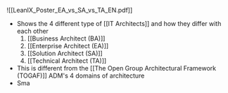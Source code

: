 ![[LeanIX_Poster_EA_vs_SA_vs_TA_EN.pdf]]
- Shows the 4 different type of [[IT Architects]] and how they differ with each other
	1. [[Business Architect (BA)]]
	2. [[Enterprise Architect (EA)]]
	3. [[Solution Architect (SA)]]
	4. [[Technical Architect (TA)]]
- This is different from the [[The Open Group Architectural Framework (TOGAF)]] ADM's 4 domains of architecture
- Sma
